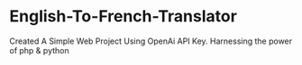 # English-To-French-Translator
 Created A Simple Web Project Using OpenAi API Key. Harnessing the power of php & python 
